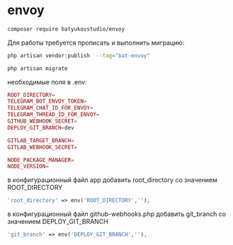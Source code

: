 # envoy
```bash
composer require batyukovstudio/envoy
```
Для работы требуется прописать и выполнить миграцию:
```bash
php artisan vendor:publish  --tag="bat-envoy"
```
```bash
php artisan migrate
```
необходимые поля в .env:
```php
ROOT_DIRECTORY=
TELEGRAM_BOT_ENVOY_TOKEN=
TELEGRAM_CHAT_ID_FOR_ENVOY=
TELEGRAM_THREAD_ID_FOR_ENVOY=
GITHUB_WEBHOOK_SECRET=
DEPLOY_GIT_BRANCH=dev

GITLAB_TARGET_BRANCH=
GITLAB_WEBHOOK_SECRET=

NODE_PACKAGE_MANAGER=
NODE_VERSION=
```
в конфигурационный файл app добавить root_directory со значением ROOT_DIRECTORY
```php
'root_directory' => env('ROOT_DIRECTORY',''),
```
в конфигурационный файл github-webhooks.php добавить git_branch со значением DEPLOY_GIT_BRANCH
```php
'git_branch' => env('DEPLOY_GIT_BRANCH',''),
```
